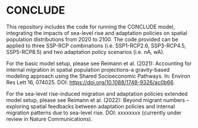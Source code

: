 # CONCLUDE

This repository includes the code for running the CONCLUDE model, integrating the impacts of sea-level rise and adaptation policies on spatial population distributions from 2020 to 2100. The code provided can be applied to three SSP-RCP combinations (i.e. SSP1-RCP2.6, SSP3-RCP4.5, SSP5-RCP8.5) and two adaptation policy scenarios (i.e. nA, wA).

For the basic model setup, please see Reimann et al. (2021): Accounting for internal migration in spatial population projections-a gravity-based modeling approach using the Shared Socioeconomic Pathways. In: Environ Res Lett 16, 074025. DOI: https://doi.org/10.1088/1748-9326/ac0b66.

For the sea-level rise-induced migration and adaptation policies extended model setup, please see Reimann et al. (2022): Beyond migrant numbers – exploring spatial feedbacks between adaptation policies and internal migration patterns due to sea-level rise. DOI: xxxxxxxx (currently under review in Nature Communications).
